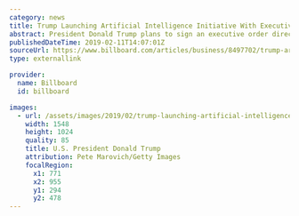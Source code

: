 ```yaml
---
category: news
title: Trump Launching Artificial Intelligence Initiative With Executive Order
abstract: President Donald Trump plans to sign an executive order directing federal agencies to prioritize research and development in the field of artificial intelligence.
publishedDateTime: 2019-02-11T14:07:01Z
sourceUrl: https://www.billboard.com/articles/business/8497702/trump-artificial-intelligence-initiative-executive-order
type: externallink

provider:
  name: Billboard
  id: billboard

images:
  - url: /assets/images/2019/02/trump-launching-artificial-intelligence-initiative-with-executive-order-1.jpg
    width: 1548
    height: 1024
    quality: 85
    title: U.S. President Donald Trump
    attribution: Pete Marovich/Getty Images
    focalRegion:
      x1: 771
      x2: 955
      y1: 294
      y2: 478
---
```

